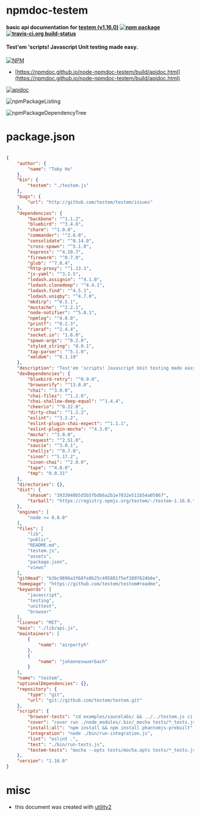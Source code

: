 # npmdoc-testem

#### basic api documentation for  [testem (v1.16.0)](https://github.com/testem/testem#readme)  [![npm package](https://img.shields.io/npm/v/npmdoc-testem.svg?style=flat-square)](https://www.npmjs.org/package/npmdoc-testem) [![travis-ci.org build-status](https://api.travis-ci.org/npmdoc/node-npmdoc-testem.svg)](https://travis-ci.org/npmdoc/node-npmdoc-testem)

#### Test'em 'scripts! Javascript Unit testing made easy.

[![NPM](https://nodei.co/npm/testem.png?downloads=true&downloadRank=true&stars=true)](https://www.npmjs.com/package/testem)

- [https://npmdoc.github.io/node-npmdoc-testem/build/apidoc.html](https://npmdoc.github.io/node-npmdoc-testem/build/apidoc.html)

[![apidoc](https://npmdoc.github.io/node-npmdoc-testem/build/screenCapture.buildCi.browser.%252Ftmp%252Fbuild%252Fapidoc.html.png)](https://npmdoc.github.io/node-npmdoc-testem/build/apidoc.html)

![npmPackageListing](https://npmdoc.github.io/node-npmdoc-testem/build/screenCapture.npmPackageListing.svg)

![npmPackageDependencyTree](https://npmdoc.github.io/node-npmdoc-testem/build/screenCapture.npmPackageDependencyTree.svg)



# package.json

```json

{
    "author": {
        "name": "Toby Ho"
    },
    "bin": {
        "testem": "./testem.js"
    },
    "bugs": {
        "url": "http://github.com/testem/testem/issues"
    },
    "dependencies": {
        "backbone": "^1.1.2",
        "bluebird": "^3.4.6",
        "charm": "^1.0.0",
        "commander": "^2.6.0",
        "consolidate": "^0.14.0",
        "cross-spawn": "^5.1.0",
        "express": "^4.10.7",
        "fireworm": "^0.7.0",
        "glob": "^7.0.4",
        "http-proxy": "^1.13.1",
        "js-yaml": "^3.2.5",
        "lodash.assignin": "^4.1.0",
        "lodash.clonedeep": "^4.4.1",
        "lodash.find": "^4.5.1",
        "lodash.uniqby": "^4.7.0",
        "mkdirp": "^0.5.1",
        "mustache": "^2.2.1",
        "node-notifier": "^5.0.1",
        "npmlog": "^4.0.0",
        "printf": "^0.2.3",
        "rimraf": "^2.4.4",
        "socket.io": "1.6.0",
        "spawn-args": "^0.2.0",
        "styled_string": "0.0.1",
        "tap-parser": "^5.1.0",
        "xmldom": "^0.1.19"
    },
    "description": "Test'em 'scripts! Javascript Unit testing made easy.",
    "devDependencies": {
        "bluebird-retry": "^0.9.0",
        "browserify": "^13.0.0",
        "chai": "^3.0.0",
        "chai-files": "^1.2.0",
        "chai-shallow-deep-equal": "^1.4.4",
        "cheerio": "^0.22.0",
        "dirty-chai": "^1.2.2",
        "eslint": "^3.2.2",
        "eslint-plugin-chai-expect": "^1.1.1",
        "eslint-plugin-mocha": "^4.3.0",
        "mocha": "^3.0.0",
        "request": "^2.51.0",
        "saucie": "^3.0.1",
        "shelljs": "^0.7.0",
        "sinon": "^1.17.2",
        "sinon-chai": "^2.8.0",
        "tape": "^4.0.0",
        "tmp": "0.0.31"
    },
    "directories": {},
    "dist": {
        "shasum": "3933040b5d5b5fbdb6a2b1e7032e511b54a05867",
        "tarball": "https://registry.npmjs.org/testem/-/testem-1.16.0.tgz"
    },
    "engines": [
        "node >= 0.8.0"
    ],
    "files": [
        "lib",
        "public",
        "README.md",
        "testem.js",
        "assets",
        "package.json",
        "views"
    ],
    "gitHead": "b3bc9896a3f68fe8b25c495881f5ef3807624b6e",
    "homepage": "https://github.com/testem/testem#readme",
    "keywords": [
        "javascript",
        "testing",
        "unittest",
        "browser"
    ],
    "license": "MIT",
    "main": "./lib/api.js",
    "maintainers": [
        {
            "name": "airportyh"
        },
        {
            "name": "johanneswuerbach"
        }
    ],
    "name": "testem",
    "optionalDependencies": {},
    "repository": {
        "type": "git",
        "url": "git://github.com/testem/testem.git"
    },
    "scripts": {
        "browser-tests": "cd examples/saucelabs/ && ../../testem.js ci -d",
        "cover": "cover run ./node_modules/.bin/_mocha tests/*_tests.js tests/**/*_tests.js; cover report html; open cover_html/index.html",
        "install:all": "npm install && npm install phantomjs-prebuilt",
        "integration": "node ./bin/run-integration.js",
        "lint": "eslint .",
        "test": "./bin/run-tests.js",
        "testem-tests": "mocha --opts tests/mocha.opts tests/*_tests.js tests/**/*_tests.js"
    },
    "version": "1.16.0"
}
```



# misc
- this document was created with [utility2](https://github.com/kaizhu256/node-utility2)
